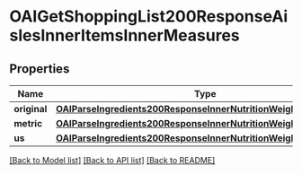 # OAIGetShoppingList200ResponseAislesInnerItemsInnerMeasures

## Properties
Name | Type | Description | Notes
------------ | ------------- | ------------- | -------------
**original** | [**OAIParseIngredients200ResponseInnerNutritionWeightPerServing***](OAIParseIngredients200ResponseInnerNutritionWeightPerServing.md) |  | 
**metric** | [**OAIParseIngredients200ResponseInnerNutritionWeightPerServing***](OAIParseIngredients200ResponseInnerNutritionWeightPerServing.md) |  | 
**us** | [**OAIParseIngredients200ResponseInnerNutritionWeightPerServing***](OAIParseIngredients200ResponseInnerNutritionWeightPerServing.md) |  | 

[[Back to Model list]](../README.md#documentation-for-models) [[Back to API list]](../README.md#documentation-for-api-endpoints) [[Back to README]](../README.md)


